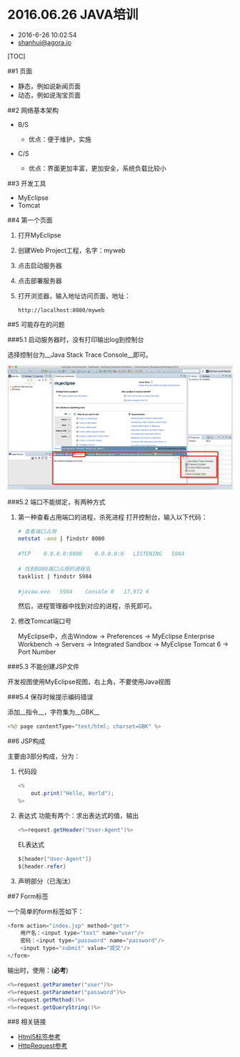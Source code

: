 # 2016.06.26 JAVA培训

* 2016-6-26 10:02:54
* <shanhui@agora.io>

[TOC]

##1 页面

* 静态，例如说新闻页面
* 动态，例如说淘宝页面

##2 网络基本架构

* B/S

    * 优点：便于维护，实施

* C/S

    * 优点：界面更加丰富，更加安全，系统负载比较小

##3 开发工具

* MyEclipse
* Tomcat

##4 第一个页面

1. 打开MyEclipse
2. 创建Web Project工程，名字：myweb
3. 点击启动服务器
4. 点击部署服务器
5. 打开浏览器，输入地址访问页面，地址：

    ```
    http://localhost:8080/myweb
    ```

##5 可能存在的问题

###5.1 启动服务器时，没有打印输出log到控制台

选择控制台为__Java Stack Trace Console__即可。

![](ConsoleConfig.png)

###5.2 端口不能绑定，有两种方式

1. 第一种查看占用端口的进程，杀死进程
    打开控制台，输入以下代码：

    ``` sh
    # 查看端口占用
    netstat -ano | findstr 8080
    
    #TCP    0.0.0.0:8080    0.0.0.0:0   LISTENING   5984
    
    # 找到8080端口占用的进程名
    tasklist | findstr 5984
    
    #javaw.exe   5984    Console 0   17,972 K
    ```
    
    然后，进程管理器中找到对应的进程，杀死即可。
    
2. 修改Tomcat端口号

    MyEclipse中，点击Window -> Preferences -> MyEclipse Enterprise Workbench -> Servers -> Integrated Sandbox -> MyEclipse Tomcat 6 -> Port Number
        
###5.3 不能创建JSP文件 

开发视图使用MyEclipse视图，右上角，不要使用Java视图

###5.4 保存时候提示编码错误

添加__指令__，字符集为__GBK__

``` java
<%@ page contentType="text/html; charset=GBK" %>
```
        
##6 JSP构成

主要由3部分构成，分为：

1. 代码段

    ``` java
    <%
        out.print("Hello, World");
    %>
    ```
    
2. 表达式
    功能有两个：求出表达式的值，输出
    
    ``` java
    <%=request.getHeader("User-Agent")%>
    ```
    
    EL表达式
    
    ``` java
    ${header["User-Agent"]}
    ${header.refer}
    ```
    
3. 声明部分（已淘汰）

##7 Form标签

一个简单的form标签如下：

``` java
<form action="index.jsp" method="get">
    用户名：<input type="text" name="user"/>
    密码：<input type="password" name="password"/>
    <input type="submit" value="提交"/>
</form>
```

输出时，使用：(__必考__)

``` java
<%=request.getParameter("user")%>
<%=request.getParameter("password")%>
<%=request.getMethod()%>
<%=request.getQueryString()%>
```


##8 相关链接

* [Html5标签参考](http://www.w3school.com.cn/tags/index.asp)
* [HttpRequest参考](https://www.w3.org/Protocols/rfc2616/rfc2616-sec5.html)
